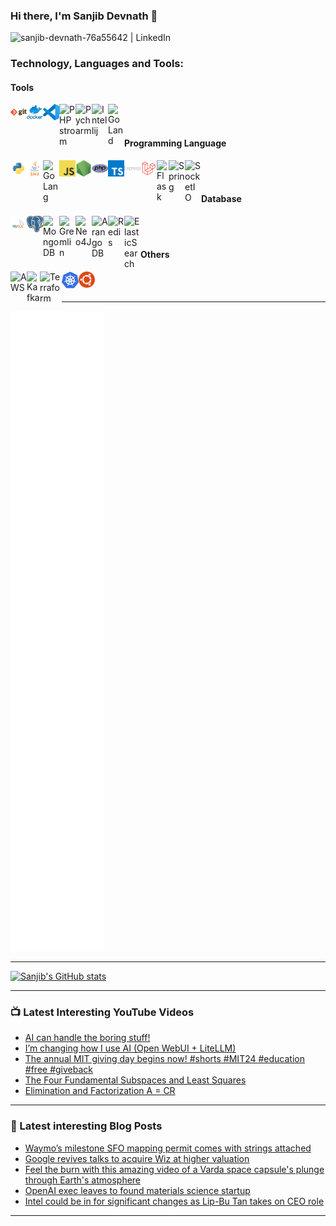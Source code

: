 ### Hi there, I'm Sanjib Devnath 👋

[<img align="left" alt="sanjib-devnath-76a55642 | LinkedIn" title="sanjib-devnath-76a55642 | LinkedIn" src="https://img.shields.io/badge/-Sanjib-informational?style=plastic&logo=linkedin&color=0A66C2" />][linkedin]

<br />

### Technology, Languages and Tools:

#### Tools

[<img align="left" title="git" alt="Git" width="26px" src="https://raw.githubusercontent.com/github/explore/80688e429a7d4ef2fca1e82350fe8e3517d3494d/topics/git/git.png" />][git]
[<img align="left" title="docker" alt="Docker" width="26px" src="https://raw.githubusercontent.com/github/explore/80688e429a7d4ef2fca1e82350fe8e3517d3494d/topics/docker/docker.png" />][docker]
[<img align="left" title="vscode" alt="Visual Studio Code" width="26px" src="https://raw.githubusercontent.com/github/explore/80688e429a7d4ef2fca1e82350fe8e3517d3494d/topics/visual-studio-code/visual-studio-code.png" />][vscode]
[<img align="left" title="phpstrom" alt="PHPstrom" width="26px" src="https://logonoid.com/images/phpstorm-logo.png" />][phpstrom]
[<img align="left" title="pycharm" alt="Pycharm" width="26px" src="https://logonoid.com/images/pycharm-logo.png" />][pycharm]
[<img align="left" title="intellij" alt="Intellij" width="26px" src="https://logonoid.com/images/thumbs/intellij-idea-logo.png" />][intellij]
[<img align="left" title="goland" alt="GoLand" width="26px" src="https://crackcut.com/wp-content/uploads/2020/11/download-17-1.jpg" />][goland]


<br />
<br />


#### Programming Language

[<img align="left" title="python" alt="Python" width="26px" src="https://raw.githubusercontent.com/github/explore/80688e429a7d4ef2fca1e82350fe8e3517d3494d/topics/python/python.png" />][python]
[<img align="left" title="java" alt="Java" width="26px" src="https://raw.githubusercontent.com/github/explore/80688e429a7d4ef2fca1e82350fe8e3517d3494d/topics/java/java.png" />][java]
[<img align="left" title="golang" alt="GoLang" width="26px" src="http://cdn.codesamplez.com/wp-content/uploads/2015/12/golang.png" />][golang]
[<img align="left" title="javascript" alt="JavaScript" width="26px" src="https://raw.githubusercontent.com/github/explore/80688e429a7d4ef2fca1e82350fe8e3517d3494d/topics/javascript/javascript.png" />][javascript]
[<img align="left" title="nodejs" alt="Node.js" width="26px" src="https://raw.githubusercontent.com/github/explore/80688e429a7d4ef2fca1e82350fe8e3517d3494d/topics/nodejs/nodejs.png" />][nodejs]
[<img align="left" title="php" alt="PHP" width="26px" src="https://raw.githubusercontent.com/github/explore/ccc16358ac4530c6a69b1b80c7223cd2744dea83/topics/php/php.png" />][php]
[<img align="left" title="type script" alt="TypScript" width="26px" src="https://raw.githubusercontent.com/github/explore/80688e429a7d4ef2fca1e82350fe8e3517d3494d/topics/typescript/typescript.png" />][typescript]
[<img align="left" title="expressJS" alt="Express" width="26px" src="https://raw.githubusercontent.com/github/explore/80688e429a7d4ef2fca1e82350fe8e3517d3494d/topics/express/express.png" />][express]
[<img align="left" title="laravel" alt="Laravel" width="26px" src="https://raw.githubusercontent.com/github/explore/56a826d05cf762b2b50ecbe7d492a839b04f3fbf/topics/laravel/laravel.png" />][laravel]
[<img align="left" title="flask" alt="Flask" width="19px" src="https://www.pngkey.com/png/detail/98-985032_flask-logo-flask-python-icon.png" />][flask]
[<img align="left" title="spring" alt="Spring" width="26px" src="https://www.javadevjournal.com/wp-content/uploads/2018/02/spring-boot-icon-200x196.png" />][spring]
[<img align="left" title="socket io" alt="SocketIO" width="26px" src="https://media.jscrambler.com/images/frameworks/socketio.svg" />][socketio]


<br />
<br />


#### Database

[<img align="left" title="mysql" alt="MySQL" width="26px" src="https://raw.githubusercontent.com/github/explore/80688e429a7d4ef2fca1e82350fe8e3517d3494d/topics/mysql/mysql.png" />][mysql]
[<img align="left" title="postgress" alt="Postgress" width="26px" src="https://raw.githubusercontent.com/github/explore/80688e429a7d4ef2fca1e82350fe8e3517d3494d/topics/postgresql/postgresql.png" />][plsql]
[<img align="left" title="mongodb" alt="MongoDB" width="26px" src="https://cdn.iconscout.com/icon/free/png-256/mongodb-3-1175138.png" />][mongodb]
[<img align="left" title="gremlin" alt="Gremlin" width="26px" src="https://tinkerpop.apache.org/docs/3.5.1/images/gremlin-standing.png" />][gremlin]
[<img align="left" title="neo4j" alt="Neo4J" width="26px" src="https://www.iotone.com/files/vendor/logo_Neo4j.jpg" />][neo4j]
[<img align="left" title="arangodb" alt="ArangoDB" width="26px" src="https://www.arangodb.com/docs/assets/arangodb_logo_small_2016.png" />][arangodb]
[<img align="left" title="redis" alt="Redis" width="26px" src="https://cdn4.iconfinder.com/data/icons/redis-2/1451/Untitled-2-512.png" />][redis]
[<img align="left" title="elasticsearch" alt="ElasticSearch" width="26px" src="https://cdn.freebiesupply.com/logos/large/2x/elasticsearch-logo-png-transparent.png" />][elasticsearch]


<br />
<br />


#### Others

[<img align="left" title="aws" alt="AWS" width="26px" src="https://cdn.icon-icons.com/icons2/2407/PNG/512/aws_icon_146074.png" />][aws]
[<img align="left" title="kafka" alt="Kafka" width="21px" src="https://www.pinclipart.com/picdir/middle/573-5739191_kafka-stream-icon-clipart.png" />][kafka]
[<img align="left" title="terraform" alt="Terraform" width="35px" src="https://jaxlondon.com/wp-content/uploads/2017/08/terraform_Logo.png" />][terraform]
[<img align="left" title="kubernetes" alt="Kubernetes" width="27px" src="https://raw.githubusercontent.com/github/explore/80688e429a7d4ef2fca1e82350fe8e3517d3494d/topics/kubernetes/kubernetes.png" />][kubernetes]
[<img align="left" title="ubuntu" alt="Ubuntu" width="26px" src="https://raw.githubusercontent.com/github/explore/80688e429a7d4ef2fca1e82350fe8e3517d3494d/topics/ubuntu/ubuntu.png" />][ubuntu]


<br />
<br />

---

![Metrics](/github-metrics.svg)

---

[![Sanjib's GitHub stats](https://github-readme-stats.vercel.app/api?username=sanjib1990)](https://github.com/sanjib1990/github-readme-stats)

---

### 📺 Latest Interesting YouTube Videos

<!-- YOUTUBE:START -->
- [AI can handle the boring stuff!](https://www.youtube.com/watch?v=nbPfYbvlVec)
- [I’m changing how I use AI &lpar;Open WebUI + LiteLLM&rpar;](https://www.youtube.com/watch?v=nQCOTzS5oU0)
- [The annual MIT giving day begins now!  #shorts #MIT24 #education #free #giveback](https://www.youtube.com/watch?v=YIUo_DHeTMQ)
- [The Four Fundamental Subspaces and Least Squares](https://www.youtube.com/watch?v=jY-Mu6XQ3NU)
- [Elimination and Factorization A = CR](https://www.youtube.com/watch?v=PrErxYzSANo)
<!-- YOUTUBE:END -->

---

### 📕 Latest interesting Blog Posts

<!-- BLOG-POST-LIST:START -->
- [Waymo’s milestone SFO mapping permit comes with strings attached](https://techcrunch.com/2025/03/17/waymos-milestone-sfo-mapping-permit-comes-with-strings-attached/)
- [Google revives talks to acquire Wiz at higher valuation](https://techcrunch.com/2025/03/17/google-revives-talks-to-acquire-wiz-at-higher-valuation/)
- [Feel the burn with this amazing video of a Varda space capsule&#39;s plunge through Earth&#39;s atmosphere](https://www.space.com/space-exploration/private-spaceflight/feel-the-burn-with-this-amazing-video-of-a-varda-space-capsules-plunge-through-earths-atmosphere)
- [OpenAI exec leaves to found materials science startup](https://techcrunch.com/2025/03/17/openai-exec-leaves-to-found-materials-science-startup/)
- [Intel could be in for significant changes as Lip-Bu Tan takes on CEO role](https://techcrunch.com/2025/03/17/intel-could-be-in-for-significant-changes-as-lip-bu-tan-takes-on-ceo-role/)
<!-- BLOG-POST-LIST:END -->

---

[linkedin]: https://linkedin.com/in/sanjib-devnath-76a55642
[vscode]: https://code.visualstudio.com/
[javascript]: https://www.w3schools.com/js/DEFAULT.asp
[nodejs]: https://nodejs.org/en/
[mongodb]: https://www.mongodb.com/
[gremlin]: https://tinkerpop.apache.org/
[java]: https://www.java.com/en/
[php]: https://www.php.net/
[golang]: https://go.dev/
[typescript]: https://www.typescriptlang.org/
[mysql]: https://www.mysql.com/
[neo4j]: https://neo4j.com/
[arangodb]: https://www.arangodb.com/
[ubuntu]: https://ubuntu.com/
[phpstrom]: https://www.jetbrains.com/phpstorm/
[intellij]: https://www.jetbrains.com/idea/
[pycharm]: https://www.jetbrains.com/pycharm/
[goland]: https://www.jetbrains.com/go/
[kubernetes]: https://kubernetes.io/
[terraform]: https://www.hashicorp.com/products/terraform
[laravel]: https://laravel.com/
[express]: https://expressjs.com/
[flask]: https://flask.palletsprojects.com/en/2.0.x/
[python]: https://www.python.org/
[spring]: https://spring.io/projects/spring-boot
[redis]: https://redis.io/
[docker]: https://www.docker.com/
[aws]: https://aws.amazon.com/
[socketIO]: https://socket.io/
[kafka]: https://kafka.apache.org/
[plsql]: https://www.postgresql.org/
[git]: https://git-scm.com/
[elasticsearch]: https://git-scm.com/
[kibana]: https://git-scm.com/
